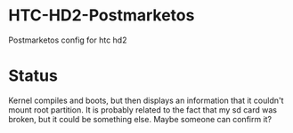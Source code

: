 # HTC-HD2-Postmarketos
Postmarketos config for htc hd2

# Status
Kernel compiles and boots, but then displays an information that it couldn't mount root partition. It is probably related to the fact that my sd card was broken, but it could be something else. Maybe someone can confirm it?

